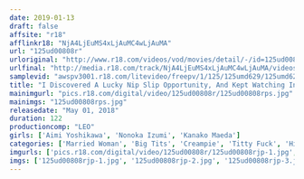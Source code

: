 ```yaml
---
date: 2019-01-13
draft: false
affsite: "r18"
afflinkr18: "NjA4LjEuMS4xLjAuMC4wLjAuMA"
url: "125ud00808r"
urloriginal: "http://www.r18.com/videos/vod/movies/detail/-/id=125ud00808r"
urlfinal: "http://media.r18.com/track/NjA4LjEuMS4xLjAuMC4wLjAuMA/videos/vod/movies/detail/-/id=125ud00808r"
samplevid: "awspv3001.r18.com/litevideo/freepv/1/125/125umd629/125umd629_dmb_w.mp4"
title: "I Discovered A Lucky Nip Slip Opportunity, And Kept Watching In Hopes I Wouldn't Get Caught, But It Looks Like I Was Caught After All!? 7 - Big Tits Married Woman Edition -"
mainimgurl: "pics.r18.com/digital/video/125ud00808r/125ud00808rps.jpg"
mainimgs: "125ud00808rps.jpg"
releasedate: "May 01, 2018"
duration: 122
productioncomp: "LEO"
girls: ['Aimi Yoshikawa', 'Nonoka Izumi', 'Kanako Maeda']
categories: ['Married Woman', 'Big Tits', 'Creampie', 'Titty Fuck', 'Hi-Def']
imgurls: ['pics.r18.com/digital/video/125ud00808r/125ud00808rjp-1.jpg', 'pics.r18.com/digital/video/125ud00808r/125ud00808rjp-2.jpg', 'pics.r18.com/digital/video/125ud00808r/125ud00808rjp-3.jpg', 'pics.r18.com/digital/video/125ud00808r/125ud00808rjp-4.jpg', 'pics.r18.com/digital/video/125ud00808r/125ud00808rjp-5.jpg', 'pics.r18.com/digital/video/125ud00808r/125ud00808rjp-6.jpg', 'pics.r18.com/digital/video/125ud00808r/125ud00808rjp-7.jpg', 'pics.r18.com/digital/video/125ud00808r/125ud00808rjp-8.jpg', 'pics.r18.com/digital/video/125ud00808r/125ud00808rjp-9.jpg', 'pics.r18.com/digital/video/125ud00808r/125ud00808rjp-10.jpg', 'pics.r18.com/digital/video/125ud00808r/125ud00808rjp-11.jpg', 'pics.r18.com/digital/video/125ud00808r/125ud00808rjp-12.jpg', 'pics.r18.com/digital/video/125ud00808r/125ud00808rjp-13.jpg', 'pics.r18.com/digital/video/125ud00808r/125ud00808rjp-14.jpg', 'pics.r18.com/digital/video/125ud00808r/125ud00808rjp-15.jpg', 'pics.r18.com/digital/video/125ud00808r/125ud00808rjp-16.jpg', 'pics.r18.com/digital/video/125ud00808r/125ud00808rjp-17.jpg', 'pics.r18.com/digital/video/125ud00808r/125ud00808rjp-18.jpg', 'pics.r18.com/digital/video/125ud00808r/125ud00808rjp-19.jpg', 'pics.r18.com/digital/video/125ud00808r/125ud00808rjp-20.jpg']
imgs: ['125ud00808rjp-1.jpg', '125ud00808rjp-2.jpg', '125ud00808rjp-3.jpg', '125ud00808rjp-4.jpg', '125ud00808rjp-5.jpg', '125ud00808rjp-6.jpg', '125ud00808rjp-7.jpg', '125ud00808rjp-8.jpg', '125ud00808rjp-9.jpg', '125ud00808rjp-10.jpg', '125ud00808rjp-11.jpg', '125ud00808rjp-12.jpg', '125ud00808rjp-13.jpg', '125ud00808rjp-14.jpg', '125ud00808rjp-15.jpg', '125ud00808rjp-16.jpg', '125ud00808rjp-17.jpg', '125ud00808rjp-18.jpg', '125ud00808rjp-19.jpg', '125ud00808rjp-20.jpg']
---
```

